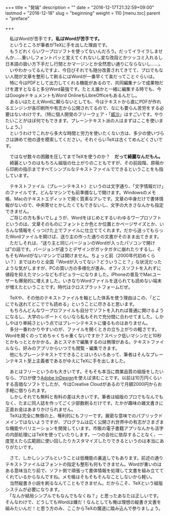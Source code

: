 +++
title = "発端"
description = ""
date = "2016-12-17T21:32:59+09:00"
lastmod = "2016-12-18"
slug = "beginning"
weight = 110
[menu.toc]
    parent = "preface"

+++

&#x3000;私はWordが苦手です。**私はWordが苦手です。**  
　というところが筆者がTeXに手を出した理由です。  
　もうどれくらいワープロソフトを使ってないんだろう。だってイライラしませんか……重いしフォントパッと変えてくれないし変な改段とかツッコミ入れるし日本語の扱い方下手だし行間とかマージンとか全然思い通りにならないし……。  
　いやわかってるんですよ、今日びそれでも随分改善されてきてて、プロでもない人間が文章を整形して刷るにはWordが一番早くて楽だってことぐらいは。  
　特に今はPDFとして出力してくれる機能があるので、共同編集ナシで成果物だけを渡すとなると多分Word最強です。たとえ誰かと一緒に編集する時でも、今はGoogleドキュメントもWord OnlineもLibreOfficeもあるんだし。  
　あるいはたとえWordに頼らないとしても、今はテキストから直にPDFが作れるエンジンが各印刷所や有志から公開されてるので、なにも要らん苦労をする必要はないわけです。（特に個人開発のフリーウェア・「[威沙](http://tokimi.sylphid.jp/?FrontPage)」はすごいです。やりたいことがほぼ何でもできます。プレーンテキスト派の人はまずはここを使いましょう。）  
　というわけでこれから多大な時間と労力を使いたくない方は、多少の使いづらさは諦めて他の道を模索してください。それぐらいTeXは古くてめんどくさいです。

　ではなぜ数々の困難を圧してまでTeXを使うのか？　**だって綺麗なんだもん。**  
　綺麗というのはもちろん組版の仕上がりのこともですが、その前段階、原稿から印刷の指示まですべてシンプルなテキストファイルでできるということをも指しています。

　テキストファイル（プレーンテキスト）というのは文字通り、「文字情報だけ」のファイルです。どんなマシンでも前準備なしで開けます。Windowsのメモ帳、Macのテキストエディットで開く質素なアレです。文章の中身だけで書体情報がないので、中央寄せとかしたくてもできないし、文字の大きさなんかも指定できません。  
　ご存じの方も多いでしょうが、Wordをはじめとするいわゆるワープロソフトというのは、文章そのものにフォントとか色とか位置とかページサイズとか、いろんな情報をくっつけた上でファイルに仕立ててくれます。だから送ってもらったWordファイルを開けば、送り主の作った通りの文書がそのまま出てきます。  
　ただしそれは、“送り主と同じバージョンのWordが入ったパソコンで開けば”の話です。バージョンが違うとデザインがガッタガタに崩れたりするし、そもそもWordがないマシンでは開けません。ちょっと前（2000年代初めくらい？）まではわりと全国「Wordが入ってない？どういうこと？」な状況だったような気がしますが、PCの買い方の多様化が進み、オフィスソフトを入れずに値段を抑えたマシンなどもポピュラーになりました。iPhoneの普及でMacユーザーも爆発的に増えました。いきなりWordファイルを送られても読めない端末が増えたということです。時代はクロスプラットフォームだぜ。

　TeXや、その他のテキストファイルを軸とした体系を使う理由はこの、「どこにでも送れてどこででも読める」ということに尽きると思います。  
　もちろんどんなワープロファイルも自分でソフトを入れれば普通に開けるようになるし、大学のレポートくらいなら私もそれで充分間に合わせてました。しかしやはり単純さという点ではプレーンテキストに優るものはありません。  
　多分一番わかりやすいのが、ファイルを開くときの立ち上がりの軽さです。Wordを開くのってめちゃくちゃ重くないですか？スペック低いマシンだと10秒とかもっととかかかる。あとスマホで編集するのは無理がある。テキストファイルなら、好みのアプリからいつでも閲覧・編集できます。  
　他にもプレーンテキストでできることはいろいろあって、筆者はそんなプレーンテキスト至上主義者であるがゆえにTeXに手を出しました。

　あとはフリーというのも大きいです。そもそも本当に商業品質の組版をしたいなら、プロが使う[Adobe InDesign](http://www.adobe.com/jp/products/indesign.html)を使えば済むことです。以前は10万円くらいする高価なソフトでしたが、今はCreative Cloudがあるので月額2000円からお手軽に借りられます。  
　しかしそれでも無料と有料の差は大きいです。筆者は組版のプロでもなんでもなく、たまに同人誌を作ってごく少部数刷るだけです。たかが趣味の雑文書きに正直お金はあまりかけられません。  
　TeXは完全に無償の上、権利的にもフリーです。厳密な意味でのパブリックドメインではないようですが、プログラムは広く公開され世界中の有志がさまざまな機能やバリエーションを開発しています。市販の電子書籍アプリなんかも活字の内部処理にはTeXを使っていたりします。一つの会社に依存することなく、一度覚えたら広範囲に使い回したりカスタマイズしたりできるというのは本当にありがたいです。

　さて、しかしシンプルということは低機能の裏返しでもあります。前述の通りテキストファイルはフォントの指定も整形も何もできません。Wordが重いのはある意味当たり前で、ソフト側で頑張って書体情報を処理して文書を組み立ててくれているからなんですね。メモ帳はそもそもそんなことしないから軽い。  
　当然縦書き小説を刷るなんてこともできません。だからこそ、TeXという組版システムが必要になります。  
　「なんか結局シンプルでもなんでもなくね？」と思ったあなたは正しいです。そんなわけで、どうしてもWordは嫌だ！なんとしても俺は理想の縦書き文書を組みたいんだ！と思う方のみ、ここからTeXの魔道に踏み込んで参りましょう。
